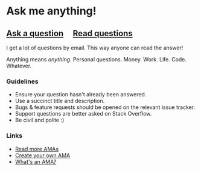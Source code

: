 # Ask me anything!

## [Ask a question](../../issues/new) &nbsp;&nbsp;&nbsp; [Read questions](../../issues?q=is%3Aissue+is%3Aclosed)

I get a lot of questions by email. This way anyone can read the answer!

Anything means *anything*. Personal questions. Money. Work. Life. Code. Whatever.

### Guidelines

* Ensure your question hasn't already been answered.
* Use a succinct title and description.
* Bugs & feature requests should be opened on the relevant issue tracker.
* Support questions are better asked on Stack Overflow.
* Be civil and polite :)

### Links

* [Read more AMAs](https://github.com/sindresorhus/amas)
* [Create your own AMA](https://github.com/sindresorhus/amas/blob/master/create-ama.md)
* [What's an AMA?](https://en.wikipedia.org/wiki/Reddit#IAmA_and_AMA)

